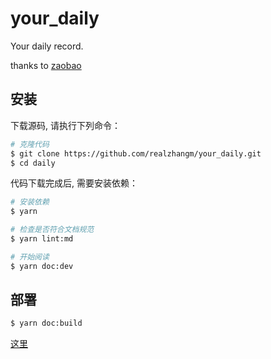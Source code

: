 # your_daily
Your daily record.

thanks to [zaobao](https://wubaiqing.github.io/zaobao/)

## 安装

下载源码, 请执行下列命令：  
```bash
# 克隆代码
$ git clone https://github.com/realzhangm/your_daily.git
$ cd daily
```

代码下载完成后, 需要安装依赖：
```bash
# 安装依赖
$ yarn 

# 检查是否符合文档规范
$ yarn lint:md

# 开始阅读
$ yarn doc:dev 
```

## 部署
```bash
$ yarn doc:build
```
[这里](https://v2.vuepress.vuejs.org/zh/guide/deployment.html#github-pages)

